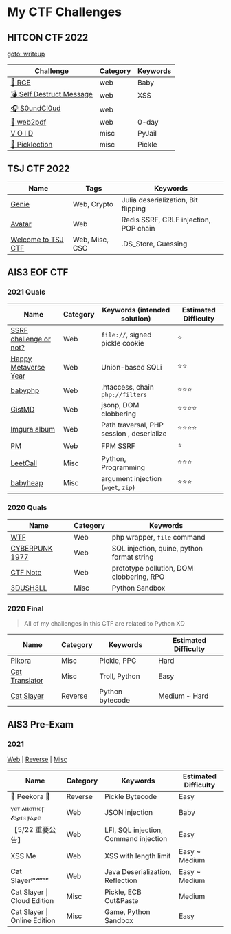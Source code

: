 # My CTF Challenges

## HITCON CTF 2022

[goto: writeup](https://blog.splitline.tw/hitcon-ctf-2022/)

| Challenge                                          | Category | Keywords |
| -------------------------------------------------- | -------- | -------- |
| [🎲 RCE](hitcon-ctf/2022/web/rce)                   | web      | Baby     |
| [💣 Self Destruct Message](hitcon-ctf/2022/web/sdm) | web      | XSS      |
| [🎧 S0undCl0ud](hitcon-ctf/2022/web/S0undCl0ud)     | web      |          |
| [📃 web2pdf](hitcon-ctf/2022/web/web2pdf)           | web      | 0-day    |
| [V O I D](hitcon-ctf/2022/misc/void)               | misc     | PyJail   |
| [🥒 Picklection](hitcon-ctf/2022/web/picklection)   | misc     | Pickle   |

## TSJ CTF 2022

 | Name                                                | Tags           | Keywords                              |
 | --------------------------------------------------- | -------------- | ------------------------------------- |
 | [Genie](./tsj-ctf/genie/)                           | Web, Crypto    | Julia deserialization, Bit flipping   |
 | [Avatar](./tsj-ctf/avatar/)                         | Web            | Redis SSRF, CRLF injection, POP chain |
 | [Welcome to TSJ CTF](./tsj-ctf/welcome-to-tsj-ctf/) | Web, Misc, CSC | .DS_Store, Guessing                   |


## AIS3 EOF CTF

### 2021 Quals

   | Name                                                                  | Category | Keywords (intended solution)              | Estimated Difficulty |
   | --------------------------------------------------------------------- | -------- | ----------------------------------------- | -------------------- |
   | [SSRF challenge or not?](ais3-eof/2021-quals/Web/ssrf-or-not/)        | Web      | `file://`, signed pickle cookie           | ⭐                    |
   | [Happy Metaverse Year](ais3-eof/2021-quals/Web/happy-metaverse-year/) | Web      | Union-based SQLi                          | ⭐⭐                   |
   | [babyphp](ais3-eof/2021-quals/Web/babyphp/)                           | Web      | .htaccess, chain `php://filters`          | ⭐⭐⭐                  |
   | [GistMD](ais3-eof/2021-quals/Web/gistmd/)                             | Web      | jsonp, DOM clobbering                     | ⭐⭐⭐⭐                 |
   | [Imgura album](ais3-eof/2021-quals/Web/imgura-album/)                 | Web      | Path traversal, PHP session , deserialize | ⭐⭐⭐⭐                 |
   | [PM](ais3-eof/2021-quals/Web/pm/)                                     | Web      | FPM SSRF                                  | ⭐                    |
   | [LeetCall](ais3-eof/2021-quals/Misc/leetcall/)                        | Misc     | Python, Programming                       | ⭐⭐⭐                  |
   | [babyheap](ais3-eof/2021-quals/Misc/babyheap/)                        | Misc     | argument injection (`wget`, `zip`)        | ⭐⭐⭐                  |
   

### 2020 Quals

   | Name                                                    | Category | Keywords                                   |
   | ------------------------------------------------------- | -------- | ------------------------------------------ |
   | [WTF](ais3-eof/2020-quals/Web/what-the-file)            | Web      | php wrapper, `file` command                |
   | [CYBERPUNK 1977](ais3-eof/2020-quals/Web/CYBERPUNK1977) | Web      | SQL injection, quine, python format string |
   | [CTF Note](ais3-eof/2020-quals/Web/ctf-note)            | Web      | prototype pollution, DOM clobbering, RPO   |
   | [3DUSH3LL](ais3-eof/2020-quals/Misc/3DUSH3LL)           | Misc     | Python Sandbox                             |


### 2020 Final

> All of my challenges in this CTF are related to Python XD

   | Name                                                 | Category | Keywords        | Estimated Difficulty |
   | ---------------------------------------------------- | -------- | --------------- | -------------------- |
   | [Pikora](ais3-eof/2020-final/pikora)                 | Misc     | Pickle, PPC     | Hard                 |
   | [Cat Translator](ais3-eof/2020-final/cat-translator) | Misc     | Troll, Python   | Easy                 |
   | [Cat Slayer](ais3-eof/2020-final/cat-slayer)         | Reverse  | Python bytecode | Medium ~ Hard        |


## AIS3 Pre-Exam

### 2021
   [Web](ais3-pre-exam/2021/Web/) | [Reverse](ais3-pre-exam/2021/Reverse/) | [Misc](ais3-pre-exam/2021/Misc/)

   | Name                         | Category | Keywords                              | Estimated Difficulty |
   | ---------------------------- | -------- | ------------------------------------- | -------------------- |
   | 🐰 Peekora 🥒                  | Reverse  | Pickle Bytecode                       | Easy                 |
   | ⲩⲉⲧ ⲁⲛⲟⲧⲏⲉꞅ 𝓵ⲟ𝓰ⲓⲛ ⲣⲁ𝓰ⲉ       | Web      | JSON injection                        | Baby                 |
   | 【5/22 重要公告】            | Web      | LFI, SQL injection, Command injection | Easy                 |
   | XSS Me                       | Web      | XSS with length limit                 | Easy ~ Medium        |
   | Cat Slayerᴵⁿᵛᵉʳˢᵉ            | Web      | Java Deserialization, Reflection      | Easy ~ Medium        |
   | Cat Slayer \| Cloud Edition  | Misc     | Pickle, ECB Cut&Paste                 | Medium               |
   | Cat Slayer \| Online Edition | Misc     | Game, Python Sandbox                  | Easy                 |
   
